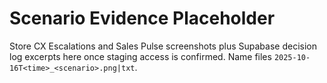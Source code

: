 # Scenario Evidence Placeholder

Store CX Escalations and Sales Pulse screenshots plus Supabase decision log excerpts here once staging access is confirmed. Name files `2025-10-16T<time>_<scenario>.png|txt`.

